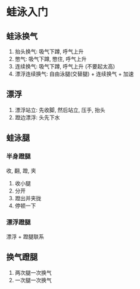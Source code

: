 # 蛙泳入门

## 蛙泳换气

1. 抬头换气:  吸气下蹲, 呼气上升
2. 憋气: 吸气下蹲, 憋住, 呼气上升
3. 连续换气: 吸气下蹲, 呼气上升 (不要起太高)
4. 漂浮连续换气: 自由泳腿(交替腿) + 连续换气 + 加速

## 漂浮

1. 漂浮站立: 先收脚, 然后站立, 压手, 抬头
2. 蹬边漂浮: 头先下水

## 蛙泳腿

### 半身蹬腿

收, 翻, 蹬, 夹

1. 收小腿
2. 分开
3. 蹬出并夹拢
4. 停顿一下

### 漂浮蹬腿

漂浮 + 蹬腿联系

## 换气蹬腿

1. 两次腿一次换气
2. 一次腿一次换气